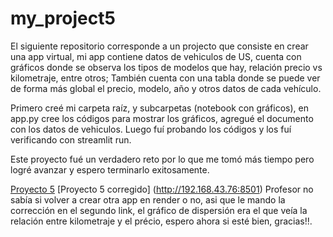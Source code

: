 # my_project5
El siguiente repositorio corresponde a un projecto que consiste en crear una app virtual, mi app contiene datos de vehiculos de US, cuenta con gráficos donde se observa los tipos de modelos que hay, relación precio vs kilometraje, entre otros; También cuenta con una tabla donde se puede ver de forma más global el precio, modelo, año y otros datos de cada vehículo.

Primero creé mi carpeta raíz, y subcarpetas (notebook con gráficos), en app.py cree los códigos para mostrar los gráficos, agregué el documento con los datos de vehiculos. Luego fuí probando los códigos y los fuí verificando con streamlit run.

Este proyecto fué un verdadero reto por lo que me tomó más tiempo pero logré avanzar y espero terminarlo exitosamente.

[Proyecto 5](https://proyecto-5-doris-u.onrender.com/)
[Proyecto 5 corregido] (http://192.168.43.76:8501)
Profesor no sabía si volver a crear otra app en render o no, asi que le mando la corrección en el segundo link, el gráfico de dispersión era el que veía la relación entre kilometraje y el précio, espero ahora si esté bien, gracias!!.

